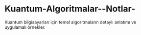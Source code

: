 # Kuantum-Algoritmalar--Notlar-
Kuantum bilgisayarları için temel algoritmaların detaylı anlatımı ve uygulamalı örnekler.
